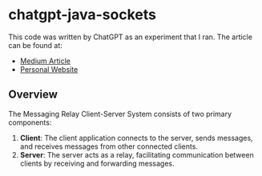 # chatgpt-java-sockets

This code was written by ChatGPT as an experiment that I ran. The article can be found at:
- [Medium Article](https://medium.com/@bharath.gajjala8/exploring-the-potential-of-chat-gpt-a-journey-into-prototyping-a-distributed-system-58839b9794d5)
- [Personal Website](https://bgajjala.dev/posts/chatgpt-message-client/)

## Overview

The Messaging Relay Client-Server System consists of two primary components:
1. **Client**: The client application connects to the server, sends messages, and receives messages from other connected clients.
2. **Server**: The server acts as a relay, facilitating communication between clients by receiving and forwarding messages.

